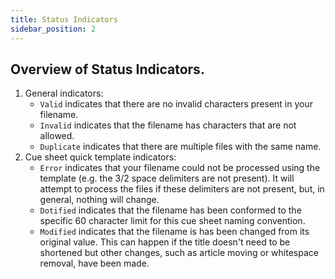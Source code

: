 ```yaml
---
title: Status Indicators
sidebar_position: 2
---
```


## Overview of Status Indicators.

1. General indicators:
    - `Valid` indicates that there are no invalid characters present in your filename.
    - `Invalid` indicates that the filename has characters that are not allowed.
    - `Duplicate` indicates that there are multiple files with the same name.
2. Cue sheet quick template indicators:
    - `Error` indicates that your filename could not be processed using the template (e.g. the 3/2 space delimiters are not present). It will attempt to process the files if these delimiters are not present, but, in general, nothing will change.
    - `Dotified` indicates that the filename has been conformed to the specific 60 character limit for this cue sheet naming convention.
    - `Modified` indicates that the filename is has been changed from its original value. This can happen if the title doesn't need to be shortened but other changes, such as article moving or whitespace removal, have been made.